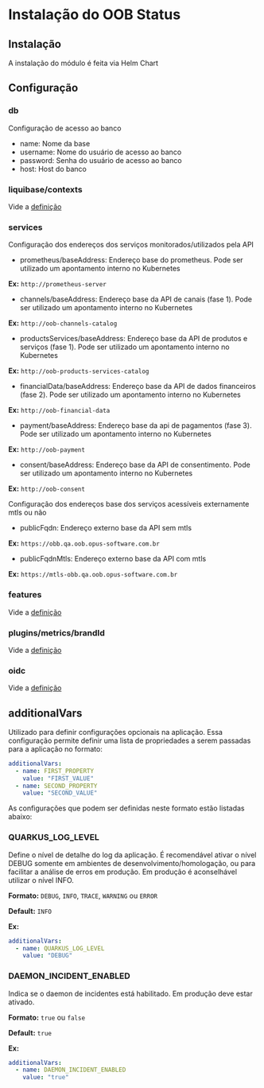 # Instalação do OOB Status

## Instalação

A instalação do módulo é feita via Helm Chart

## Configuração

### db

Configuração de acesso ao banco

* name: Nome da base
* username: Nome do usuário de acesso ao banco
* password: Senha do usuário de acesso ao banco
* host: Host do banco

### liquibase/contexts

Vide a [definição](../shared-definitions.md#liquibase-contexts)

### services

Configuração dos endereços dos serviços monitorados/utilizados pela API

* prometheus/baseAddress: Endereço base do prometheus. Pode ser utilizado um apontamento
interno no Kubernetes

**Ex:** `http://prometheus-server`

* channels/baseAddress: Endereço base da API de canais (fase 1). Pode ser utilizado
um apontamento interno no Kubernetes

**Ex:** `http://oob-channels-catalog`

* productsServices/baseAddress: Endereço base da API de produtos e serviços
(fase 1). Pode ser utilizado um apontamento interno no Kubernetes

**Ex:** `http://oob-products-services-catalog`

* financialData/baseAddress: Endereço base da API de dados financeiros
(fase 2). Pode ser utilizado um apontamento interno no Kubernetes

**Ex:** `http://oob-financial-data`

* payment/baseAddress: Endereço base da api de pagamentos
(fase 3). Pode ser utilizado um apontamento interno no Kubernetes

**Ex:** `http://oob-payment`

* consent/baseAddress: Endereço base da API de consentimento. Pode ser utilizado
um apontamento interno no Kubernetes

**Ex:** `http://oob-consent`

Configuração dos endereços base dos serviços acessíveis externamente mtls ou não 

* publicFqdn: Endereço externo base da API sem mtls

**Ex:** `https://obb.qa.oob.opus-software.com.br`

* publicFqdnMtls: Endereço externo base da API com mtls

**Ex:** `https://mtls-obb.qa.oob.opus-software.com.br`


### features

Vide a [definição](../shared-definitions.md#suporte-a-features-do-opus-open-banking)

### plugins/metrics/brandId

Vide a [definição](../shared-definitions.md#brand-id)

### oidc

Vide a [definição](../shared-definitions.md#oidc)

## additionalVars

Utilizado para definir configurações opcionais na aplicação. Essa configuração
permite definir uma lista de propriedades a serem passadas para a aplicação no formato:

```yaml
additionalVars:
  - name: FIRST_PROPERTY
    value: "FIRST_VALUE"
  - name: SECOND_PROPERTY
    value: "SECOND_VALUE"
```

As configurações que podem ser definidas neste formato estão listadas abaixo:

### QUARKUS_LOG_LEVEL

Define o nível de detalhe do log da aplicação. É recomendável ativar o nível DEBUG
somente em ambientes de desenvolvimento/homologação, ou para facilitar a análise
de erros em produção. Em produção é aconselhável utilizar o nível INFO.

**Formato:** `DEBUG`, `INFO`, `TRACE`, `WARNING` ou `ERROR`

**Default:** `INFO`

**Ex:**

```yaml
additionalVars:
  - name: QUARKUS_LOG_LEVEL
    value: "DEBUG"
```

### DAEMON_INCIDENT_ENABLED

Indica se o daemon de incidentes está habilitado. Em produção deve estar ativado.

**Formato:** `true` ou `false`

**Default:** `true`

**Ex:**

```yaml
additionalVars:
  - name: DAEMON_INCIDENT_ENABLED
    value: "true"
```
